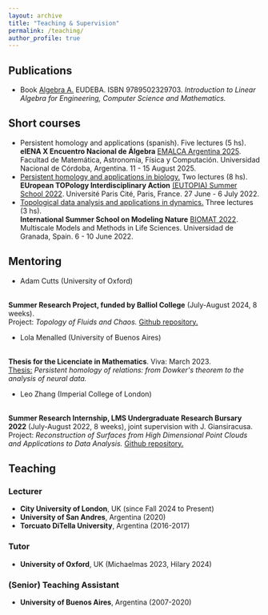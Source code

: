 ```yaml
---
layout: archive
title: "Teaching & Supervision"
permalink: /teaching/
author_profile: true
---
```


<!--
{% include base_path %}

{% for post in site.teaching reversed %}
  {% include archive-single.html %}
{% endfor %}
-->

## Publications

* Book [Algebra A.](https://www.eudeba.com.ar/E-book/9789502329703/%C3%81lgebra+A) EUDEBA. ISBN 9789502329703. 
<i>Introduction to Linear Algebra for Engineering, Computer Science and Mathematics.</i>

## Short courses

<ul>

<li><a>Persistent homology and applications (spanish).</a> Five lectures (5 hs). 
<br>
<b>elENA X Encuentro Nacional de Álgebra</b> <a href="https://elenax.dm.uba.ar">EMALCA Argentina 2025</a>.
Facultad de Matemática, Astronomía, Física y Computación.
Universidad Nacional de Córdoba, Argentina. 11 - 15 August 2025.
</li>

<li><a href="https://github.com/ximenafernandez/eutopia2022">Persistent homology and applications in biology.</a> Two lectures (8 hs). 
<br>
<b>EUropean TOPology Interdisciplinary Action</b> <a href="https://eutopia.unitn.eu/eutopia-summer-school-program/">(EUTOPIA) Summer School 2022</a>.
Université Paris Cité, Paris, France. 27 June - 6 July 2022.
</li>


<li>
<a href="https://github.com/ximenafernandez/biomat2022">Topological data analysis and applications in dynamics.</a> Three lectures (3 hs).
<br>
<b>International Summer School on Modeling Nature</b> <a href="https://www.modelingnature.org/international-phd-school-2022">BIOMAT 2022</a>.
Multiscale Models and Methods in Life Sciences. 
Universidad de Granada, Spain. 6 - 10 June 2022.
</li>

</ul>



## Mentoring

* Adam Cutts (University of Oxford) 
<br>
<b>Summer Research Project, funded by Balliol College</b> (July-August 2024, 8 weeks). 
<br>
<span style="font-size: 14px">Project: <i>Topology of Fluids and Chaos.</i> <a href="https://github.com/adamcutts/dynamical_systems_homology"> Github repository.</a></span>


* Lola Menalled (University of Buenos Aires) 
<br>
<b>Thesis for the Licenciate in Mathematics</b>. Viva: March 2023.
<br>
<span style="font-size: 14px"> <a href="https://web.dm.uba.ar/files/tesis_lic/2024/LopezMenalled.pdf"> Thesis:</a> <i>Persistent homology of relations: from Dowker's theorem to the analysis of neural data.</i> </span>

* Leo Zhang (Imperial College of London) 
<br>
<b>Summer Research Internship, LMS Undergraduate Research Bursary 2022</b> (July-August 2022, 8 weeks), joint supervision with J. Giansiracusa. 
<br>
<span style="font-size: 14px">Project: <i>Reconstruction of Surfaces from High Dimensional Point Clouds and Applications to Data Analysis.</i>  <a href="https://github.com/shesturnedtheweansagainstus/quotient_rml"> Github repository.</a></span>

## Teaching

### Lecturer
* <b>City University of London</b>, UK (since Fall 2024 to Present)
* <b>University of San Andres</b>, Argentina (2020)
* <b>Torcuato DiTella University</b>, Argentina (2016-2017)

### Tutor
* <b>University of Oxford</b>, UK (Michaelmas 2023, Hilary 2024)


### (Senior) Teaching Assistant 
* <b>University of Buenos Aires</b>, Argentina (2007-2020)


